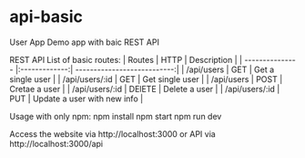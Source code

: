 # api-basic

User App
Demo app with baic REST API

REST API
List of basic routes:
| Routes          | HTTP          | Description                 |
| --------------- |:-------------:| ---------------------------:|
| /api/users      | GET           | Get a single user           |
| /api/users/:id  | GET           | Get  single user            |
| /api/users      | POST          | Cretae a user               |
| /api/users/:id  | DElETE        | Delete a user               |
| /api/users/:id  | PUT           | Update a user with new info |

Usage
with only npm:
npm install
npm start
npm run dev

Access the website via http://localhost:3000 or API via http://localhost:3000/api